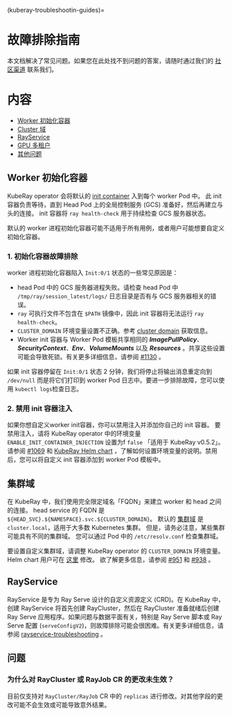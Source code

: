 (kuberay-troubleshootin-guides)=

# 故障排除指南

本文档解决了常见问题。如果您在此处找不到问题的答案，请随时通过我们的 [社区渠道](https://github.com/ray-project/kuberay#getting-involved) 联系我们。

# 内容

- [Worker 初始化容器](#worker-init-container)
- [Cluster 域](#cluster-domain)
- [RayService](#rayservice)
- [GPU 多租户](#gpu-multitenancy)
- [其他问题](#questions)

## Worker 初始化容器

KubeRay operator 会将默认的 [init container](https://kubernetes.io/docs/concepts/workloads/pods/init-containers/) 入到每个 worker Pod 中。
此 init 容器负责等待，直到 Head Pod 上的全局控制服务 (GCS) 准备好，然后再建立与头的连接。 init 容器将 `ray health-check` 用于持续检查 GCS 服务器状态。

默认的 worker 进程初始化容器可能不适用于所有用例，或者用户可能想要自定义初始化容器。

### 1. 初始化容器故障排除

worker 进程初始化容器陷入 `Init:0/1` 状态的一些常见原因是：

* head Pod 中的 GCS 服务器进程失败。请检查 head Pod 中 `/tmp/ray/session_latest/logs/` 日志目录是否有与 GCS 服务器相关的错误。
* `ray` 可执行文件不包含在 `$PATH` 镜像中，因此 init 容器将无法运行 `ray health-check`。
* `CLUSTER_DOMAIN` 环境变量设置不正确。参考 [cluster domain](#cluster-domain) 获取信息。
* Worker init 容器与 Worker Pod 模板共享相同的 ***ImagePullPolicy***、***SecurityContext***、***Env***、***VolumeMounts*** 以及 ***Resources*** 。共享这些设置可能会导致死锁。有关更多详细信息，请参阅 [#1130](https://github.com/ray-project/kuberay/issues/1130) 。

如果 init 容器停留在 `Init:0/1` 状态 2 分钟，我们将停止将输出消息重定向到 `/dev/null` 而是将它们打印到 worker Pod 日志中。要进一步排除故障，您可以使用 `kubectl logs`检查日志。

### 2. 禁用 init 容器注入

如果你想自定义worker init容器，你可以禁用注入并添加你自己的 init 容器。
要禁用注入，请将 KubeRay operator 中的环境变量 `ENABLE_INIT_CONTAINER_INJECTION` 设置为f `false` 「适用于 KubeRay v0.5.2」。
请参阅 [#1069](https://github.com/ray-project/kuberay/pull/1069) 和 [KubeRay Helm chart](https://github.com/ray-project/kuberay/blob/ddb5e528c29c2e1fb80994f05b1bd162ecbaf9f2/helm-chart/kuberay-operator/values.yaml#L83-L87) ，了解如何设置环境变量的说明。禁用后，您可以将自定义 init 容器添加到 worker Pod 模板中。

## 集群域

在 KubeRay 中，我们使用完全限定域名「FQDN」来建立 worker 和 head 之间的连接。
head service 的 FQDN 是 `${HEAD_SVC}.${NAMESPACE}.svc.${CLUSTER_DOMAIN}`。
默认的 [集群域](https://kubernetes.io/docs/tasks/administer-cluster/dns-custom-nameservers/#introduction) 是 `cluster.local`，适用于大多数 Kubernetes 集群。
但是，请务必注意，某些集群可能具有不同的集群域。
您可以通过 Pod 中的 `/etc/resolv.conf` 检查集群域。

要设置自定义集群域，请调整 KubeRay operator 的 `CLUSTER_DOMAIN` 环境变量。
Helm chart 用户可在 [这里](https://github.com/ray-project/kuberay/blob/ddb5e528c29c2e1fb80994f05b1bd162ecbaf9f2/helm-chart/kuberay-operator/values.yaml#L88-L91) 修改。
欲了解更多信息，请参阅 [#951](https://github.com/ray-project/kuberay/pull/951) 和 [#938](https://github.com/ray-project/kuberay/pull/938) 。

## RayService

RayService 是专为 Ray Serve 设计的自定义资源定义 (CRD)。在 KubeRay 中，创建 RayService 将首先创建 RayCluster，然后在 RayCluster 准备就绪后创建 Ray Serve 应用程序。如果问题与数据平面有关，特别是 Ray Serve 脚本或 Ray Serve 配置 (`serveConfigV2`)，则故障排除可能会很困难。有关更多详细信息，请参阅 [rayservice-troubleshooting](kuberay-raysvc-troubleshoot) 。

## 问题

### 为什么对 RayCluster 或 RayJob CR 的更改未生效？

目前仅支持对 `RayCluster/RayJob` CR 中的 `replicas` 进行修改。对其他字段的更改可能不会生效或可能导致意外结果。
